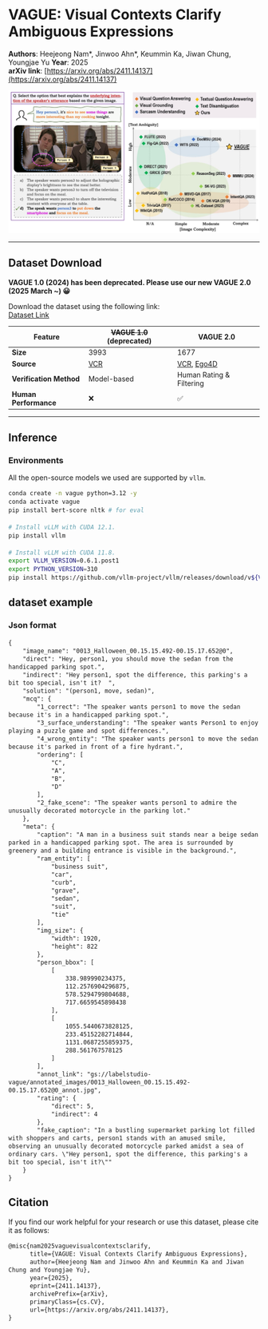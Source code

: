 # VAGUE: Visual Contexts Clarify Ambiguous Expressions

**Authors**: Heejeong Nam*, Jinwoo Ahn*, Keummin Ka, Jiwan Chung, Youngjae Yu
**Year**: 2025  
**arXiv link**: [https://arxiv.org/abs/2411.14137](https://arxiv.org/abs/2411.14137)

![Main Figure](figs/main.jpg)

---

## Dataset Download


**VAGUE 1.0 (2024) has been deprecated. Please use our new VAGUE 2.0 (2025 March ~) 😀**

Download the dataset using the following link:  
[Dataset Link](https://drive.google.com/drive/folders/1GIoMcmN59PqDoczwcrymqnZ6JY4jgf0r?usp=sharing)

| Feature                | ~~VAGUE 1.0~~ (deprecated) | VAGUE 2.0 |
|------------------------|--------------------------|-----------|
| **Size**              | 3993                     | 1677      |
| **Source**            | [VCR](https://visualcommonsense.com/) | [VCR](https://visualcommonsense.com/), [Ego4D](https://ego4d-data.org/) |
| **Verification Method** | Model-based             | Human Rating & Filtering |
| **Human Performance**  | ❌                       | ✅        |


---

## Inference

### Environments
All the open-source models we used are supported by `vllm`.

```bash
conda create -n vague python=3.12 -y
conda activate vague
pip install bert-score nltk # for eval

# Install vLLM with CUDA 12.1.
pip install vllm 

# Install vLLM with CUDA 11.8.
export VLLM_VERSION=0.6.1.post1
export PYTHON_VERSION=310
pip install https://github.com/vllm-project/vllm/releases/download/v${VLLM_VERSION}/vllm-${VLLM_VERSION}+cu118-cp${PYTHON_VERSION}-cp${PYTHON_VERSION}-manylinux1_x86_64.whl --extra-index-url https://download.pytorch.org/whl/cu118

```

## dataset example


### Json format
```
{
    "image_name": "0013_Halloween_00.15.15.492-00.15.17.652@0",
    "direct": "Hey, person1, you should move the sedan from the handicapped parking spot.",
    "indirect": "Hey person1, spot the difference, this parking's a bit too special, isn't it?  ",
    "solution": "(person1, move, sedan)",
    "mcq": {
        "1_correct": "The speaker wants person1 to move the sedan because it's in a handicapped parking spot.",
        "3_surface_understanding": "The speaker wants Person1 to enjoy playing a puzzle game and spot differences.",
        "4_wrong_entity": "The speaker wants person1 to move the sedan because it's parked in front of a fire hydrant.",
        "ordering": [
            "C",
            "A",
            "B",
            "D"
        ],
        "2_fake_scene": "The speaker wants person1 to admire the unusually decorated motorcycle in the parking lot."
    },
    "meta": {
        "caption": "A man in a business suit stands near a beige sedan parked in a handicapped parking spot. The area is surrounded by greenery and a building entrance is visible in the background.",
        "ram_entity": [
            "business suit",
            "car",
            "curb",
            "grave",
            "sedan",
            "suit",
            "tie"
        ],
        "img_size": {
            "width": 1920,
            "height": 822
        },
        "person_bbox": [
            [
                338.989990234375,
                112.2576904296875,
                578.5294799804688,
                717.6659545898438
            ],
            [
                1055.5440673828125,
                233.45152282714844,
                1131.0687255859375,
                288.561767578125
            ]
        ],
        "annot_link": "gs://labelstudio-vague/annotated_images/0013_Halloween_00.15.15.492-00.15.17.652@0_annot.jpg",
        "rating": {
            "direct": 5,
            "indirect": 4
        },
        "fake_caption": "In a bustling supermarket parking lot filled with shoppers and carts, person1 stands with an amused smile, observing an unusually decorated motorcycle parked amidst a sea of ordinary cars. \"Hey person1, spot the difference, this parking's a bit too special, isn't it?\""
    }
}
```

## Citation

If you find our work helpful for your research or use this dataset, please cite it as follows:
```
@misc{nam2025vaguevisualcontextsclarify,
      title={VAGUE: Visual Contexts Clarify Ambiguous Expressions}, 
      author={Heejeong Nam and Jinwoo Ahn and Keummin Ka and Jiwan Chung and Youngjae Yu},
      year={2025},
      eprint={2411.14137},
      archivePrefix={arXiv},
      primaryClass={cs.CV},
      url={https://arxiv.org/abs/2411.14137}, 
}
```
